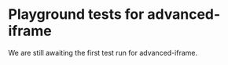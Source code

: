 # Playground tests for advanced-iframe
We are still awaiting the first test run for advanced-iframe.
